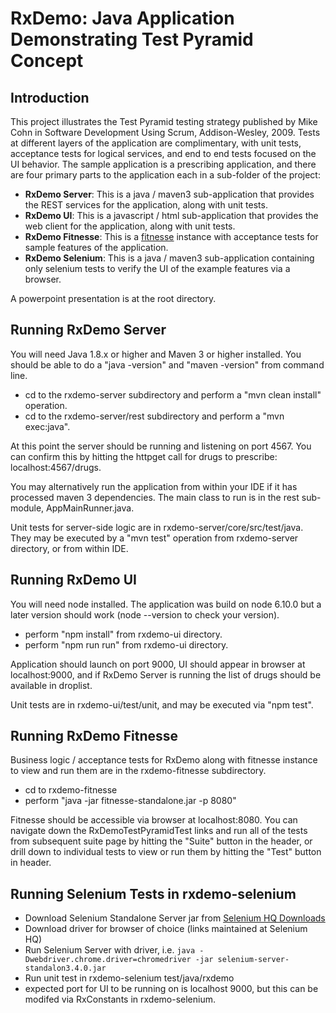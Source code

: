# RxDemo:  Java Application Demonstrating Test Pyramid Concept

## Introduction

This project illustrates the Test Pyramid testing strategy published by Mike Cohn in Software Development Using Scrum, Addison-Wesley, 2009.  Tests at different layers of the application are complimentary, with unit tests, acceptance tests for logical services, and end to end tests focused on the UI behavior.  The sample application is a prescribing application, and there are four primary parts to the application each in a sub-folder of the project:

- **RxDemo Server**: This is a java / maven3 sub-application that provides the REST services for the application, along with unit tests.
- **RxDemo UI**: This is a javascript / html sub-application that provides the web client for the application, along with unit tests.
- **RxDemo Fitnesse**: This is a [fitnesse](http://http://fitnesse.org/) instance with acceptance tests for sample features of the application.
- **RxDemo Selenium**: This is a java / maven3 sub-application containing only selenium tests to verify the UI of the example features via a browser.

A powerpoint presentation is at the root directory.

## Running RxDemo Server
You will need Java 1.8.x or higher and Maven 3 or higher installed.  You should be able to do a "java -version" and "maven -version" from command line.

- cd to the rxdemo-server subdirectory and perform a "mvn clean install" operation.
- cd to the rxdemo-server/rest subdirectory and perform a "mvn exec:java".

At this point the server should be running and listening on port 4567.  You can confirm this by hitting the httpget call for drugs to prescribe: localhost:4567/drugs.

You may alternatively run the application from within your IDE if it has processed maven 3 dependencies.  The main class to run is in the rest sub-module, AppMainRunner.java.

Unit tests for server-side logic are in rxdemo-server/core/src/test/java.  They may be executed by a "mvn test" operation from rxdemo-server directory, or from within IDE.

## Running RxDemo UI
You will need node installed.  The application was build on node 6.10.0 but a later version should work (node --version to check your version).

- perform "npm install" from rxdemo-ui directory.
- perform "npm run run" from rxdemo-ui directory.

Application should launch on port 9000, UI should appear in browser at localhost:9000, and if RxDemo Server is running the list of drugs should be available in droplist.

Unit tests are in rxdemo-ui/test/unit, and may be executed via "npm test".

## Running RxDemo Fitnesse
Business logic / acceptance tests for RxDemo along with fitnesse instance to view and run them are in the rxdemo-fitnesse subdirectory.

- cd to rxdemo-fitnesse
- perform "java -jar fitnesse-standalone.jar -p 8080"

Fitnesse should be accessible via browser at localhost:8080.  You can navigate down the RxDemoTestPyramidTest links and run all of the tests from subsequent suite page by hitting the "Suite" button in the header, or drill down to individual tests to view or run them by hitting the "Test" button in header.

## Running Selenium Tests in rxdemo-selenium

- Download Selenium Standalone Server jar from [Selenium HQ Downloads](http://docs.seleniumhq.org/download/)
- Download driver for browser of choice (links maintained at Selenium HQ)
- Run Selenium Server with driver, i.e. `java -Dwebdriver.chrome.driver=chromedriver -jar selenium-server-standalon3.4.0.jar`
- Run unit test in rxdemo-selenium test/java/rxdemo 
- expected port for UI to be running on is localhost 9000, but this can be modifed via RxConstants in rxdemo-selenium.

